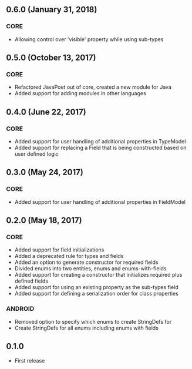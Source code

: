 ## 0.6.0 (January 31, 2018)
### CORE
- Allowing control over 'visible' property while using sub-types

## 0.5.0 (October 13, 2017)
### CORE
- Refactored JavaPoet out of core, created a new module for Java
- Added support for adding modules in other languages

## 0.4.0 (June 22, 2017)
### CORE
- Added support for user handling of additional properties in TypeModel
- Added support for replacing a Field that is being constructed based on user defined logic

## 0.3.0  (May 24, 2017)
### CORE
- Added support for user handling of additional properties in FieldModel

## 0.2.0  (May 18, 2017)
### CORE
- Added support for field initializations
- Added a deprecated rule for types and fields
- Added an option to generate constructor for required fields
- Divided enums into two entities, enums and enums-with-fields
- Added support for creating a constructor that initializes required plus defined fields
- Added support for using an existing property as the sub-types field
- Added support for defining a serialization order for class properties

### ANDROID
- Removed option to specify which enums to create StringDefs for
- Create StringDefs for all enums including enums with fields

## 0.1.0
- First release